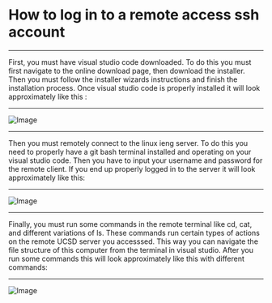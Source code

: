 # How to log in to a remote access ssh account
--- 

First, you must have visual studio code downloaded. To do this you must first navigate to the online download page, then download the installer. Then you must follow the installer wizards instructions and finish the installation process. Once visual studio code is properly installed it will look approximately like this :  
  
---
![Image](https://i.imgur.com/sxz2O8v.png)
  
---
  
Then you must remotely connect to the linux ieng server. To do this you need to properly have a git bash terminal installed and operating on your visual studio code. Then you have to input your username and password for the remote client. If you end up properly logged in to the server it will look approximately like this:

---
![Image](https://i.imgur.com/jlO1yhT.png)
  
---
Finally, you must run some commands in the remote terminal like cd, cat, and different variations of ls. These commands run certain types of actions on the remote UCSD server you accesssed. This way you can navigate the file structure of this computer from the terminal in visual studio. After you run some commands this will look approximately like this with different commands:  
  
---
![Image](https://i.imgur.com/twR1EUI.png)

